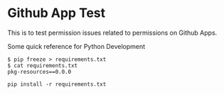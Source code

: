 # Github App Test
This is to test permission issues related to permissions on Github Apps.

Some quick reference for Python Development

    $ pip freeze > requirements.txt
    $ cat requirements.txt
    pkg-resources==0.0.0

    pip install -r requirements.txt